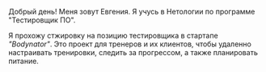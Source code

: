 Добрый день! Меня зовут Евгения. Я учусь в Нетологии по программе "Тестировщик ПО".
 
 Я прохожу стжировку на позицию тестировщика в стартапе *"Bodynator"*. Это проект для тренеров и их клиентов, чтобы удаленно настраивать тренировки, следить за прогрессом, а также планировать питание. 